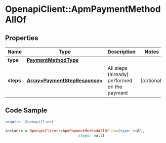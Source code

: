 # OpenapiClient::ApmPaymentMethodAllOf

## Properties

Name | Type | Description | Notes
------------ | ------------- | ------------- | -------------
**type** | [**PaymentMethodType**](PaymentMethodType.md) |  | 
**steps** | [**Array&lt;PaymentStepResponse&gt;**](PaymentStepResponse.md) | All steps (already) performed on the payment | [optional] 

## Code Sample

```ruby
require 'OpenapiClient'

instance = OpenapiClient::ApmPaymentMethodAllOf.new(type: null,
                                 steps: null)
```


